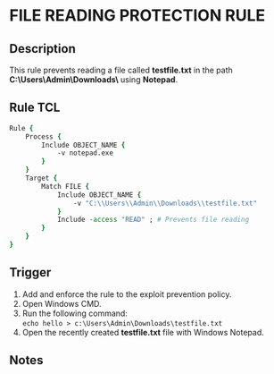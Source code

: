 # FILE READING PROTECTION RULE

## Description
This rule prevents reading a file called **testfile.txt** in the path **C:\\Users\\Admin\\Downloads\\** using **Notepad**.

## Rule TCL
```tcl
Rule {
    Process {
        Include OBJECT_NAME {
            -v notepad.exe
        }
    }
    Target {
        Match FILE {
            Include OBJECT_NAME {
                -v "C:\\Users\\Admin\\Downloads\\testfile.txt"
            }
            Include -access "READ" ; # Prevents file reading
        }
    }
}
```

## Trigger
1. Add and enforce the rule to the exploit prevention policy.
1. Open Windows CMD.
1. Run the following command:<br>
`echo hello > c:\Users\Admin\Downloads\testfile.txt`
1. Open the recently created **testfile.txt** file with Windows Notepad.

## Notes